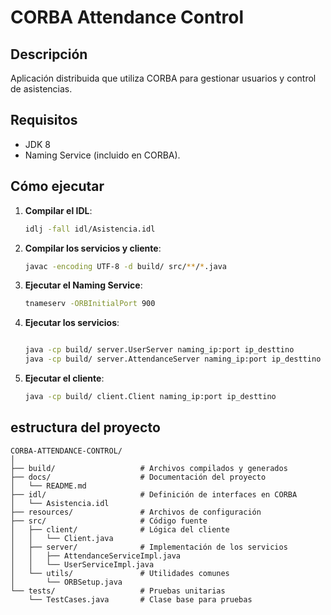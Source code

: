 
# CORBA Attendance Control

## Descripción
Aplicación distribuida que utiliza CORBA para gestionar usuarios y control de asistencias.

## Requisitos
- JDK 8
- Naming Service (incluido en CORBA).

## Cómo ejecutar
1. **Compilar el IDL**:
   ```bash
   idlj -fall idl/Asistencia.idl
   ```
2. **Compilar los servicios y cliente**:
   ```bash
   javac -encoding UTF-8 -d build/ src/**/*.java
   ```
3. **Ejecutar el Naming Service**:
   ```bash
   tnameserv -ORBInitialPort 900
   ```
4. **Ejecutar los servicios**:
   ```bash
   
   java -cp build/ server.UserServer naming_ip:port ip_desttino
   java -cp build/ server.AttendanceServer naming_ip:port ip_desttino

   ```
5. **Ejecutar el cliente**:
   ```bash
   java -cp build/ client.Client naming_ip:port ip_desttino
   ```



## estructura del proyecto

```
CORBA-ATTENDANCE-CONTROL/
│
├── build/                   # Archivos compilados y generados
├── docs/                    # Documentación del proyecto
│   └── README.md
├── idl/                     # Definición de interfaces en CORBA
│   └── Asistencia.idl
├── resources/               # Archivos de configuración
├── src/                     # Código fuente
│   ├── client/              # Lógica del cliente
│   │   └── Client.java
│   ├── server/              # Implementación de los servicios
│   │   ├── AttendanceServiceImpl.java
│   │   └── UserServiceImpl.java
│   └── utils/               # Utilidades comunes
│       └── ORBSetup.java
└── tests/                   # Pruebas unitarias
    └── TestCases.java       # Clase base para pruebas
```

